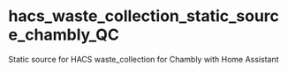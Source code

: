 # hacs_waste_collection_static_source_chambly_QC
Static source for HACS waste_collection for Chambly with Home Assistant
